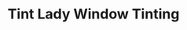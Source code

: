 ---
title: "Tint Lady Window Tinting"
url: /bellingham/tint-lady-window-tinting/
shop: car parts
---